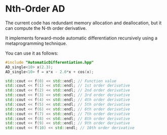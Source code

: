 # Nth-Order AD
The current code has redundant memory allocation and deallocation, but it can compute the N-th order derivative.

It implements forward-mode automatic differentiation recursively using a metaprogramming technique.

You can use it as follows:

```cpp
#include "AutomaticDifferentiation.hpp"
AD_single<10> x(2.3);
AD_single<10> f = x*x - 2.0*x + cos(x);

std::cout << f(0) << std::endl; // Function value
std::cout << f(1) << std::endl; // 1st order derivative
std::cout << f(2) << std::endl; // 2nd order derivative
std::cout << f(3) << std::endl; // 3rd order derivative
std::cout << f(4) << std::endl; // 4th order derivative
std::cout << f(5) << std::endl; // 5th order derivative
std::cout << f(6) << std::endl; // 6th order derivative
std::cout << f(7) << std::endl; // 7th order derivative
std::cout << f(8) << std::endl; // 8th order derivative
std::cout << f(9) << std::endl; // 9th order derivative
std::cout << f(10) << std::endl; // 10th order derivative
```